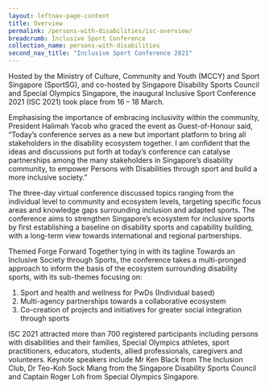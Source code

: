 ```yaml
---
layout: leftnav-page-content
title: Overview
permalink: /persons-with-disabilities/isc-overview/
breadcrumb: Inclusive Sport Conference
collection_name: persons-with-disabilities
second_nav_title: "Inclusive Sport Conference 2021"
---
```


Hosted by the Ministry of Culture, Community and Youth (MCCY) and Sport Singapore (SportSG), and co-hosted by Singapore Disability Sports Council and Special Olympics Singapore, the inaugural Inclusive Sport Conference 2021 (ISC 2021) took place from 16 – 18 March.

Emphasising the importance of embracing inclusivity within the community, President Halimah Yacob who graced the event as Guest-of-Honour said, “Today’s conference serves as a new but important platform to bring all stakeholders in the disability ecosystem together. I am confident that the ideas and discussions put forth at today’s conference can catalyse partnerships among the many stakeholders in Singapore’s disability community, to empower Persons with Disabilities through sport and build a more inclusive society.”

The three-day virtual conference discussed topics ranging from the individual level to community and ecosystem levels, targeting specific focus areas and knowledge gaps surrounding inclusion and adapted sports. The conference aims to strengthen Singapore’s ecosystem for inclusive sports by first establishing a baseline on disability sports and capability building, with a long-term view towards international and regional partnerships.

Themed Forge Forward Together tying in with its tagline Towards an Inclusive Society through Sports, the conference takes a multi-pronged approach to inform the basis of the ecosystem surrounding disability sports, with its sub-themes focusing on:

1. Sport and health and wellness for PwDs (Individual based)
2. Multi-agency partnerships towards a collaborative ecosystem
3. Co-creation of projects and initiatives for greater social integration through sports

ISC 2021 attracted more than 700 registered participants including persons with disabilities and their families, Special Olympics athletes, sport practitioners, educators, students, allied professionals, caregivers and volunteers. Keynote speakers include Mr Ken Black from The Inclusion Club, Dr Teo-Koh Sock Miang from the Singapore Disability Sports Council and Captain Roger Loh from Special Olympics Singapore.
